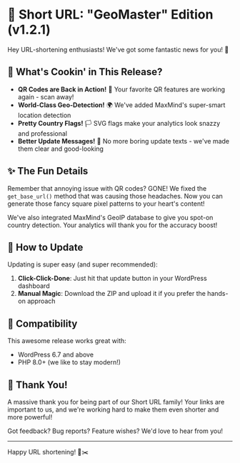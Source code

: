 # 🚀 Short URL: "GeoMaster" Edition (v1.2.1)

Hey URL-shortening enthusiasts! We've got some fantastic news for you! 🎉

## 🌟 What's Cookin' in This Release?

* **QR Codes are Back in Action!** 📱 Your favorite QR features are working again - scan away!
* **World-Class Geo-Detection!** 🌍 We've added MaxMind's super-smart location detection
* **Pretty Country Flags!** 🏳️ SVG flags make your analytics look snazzy and professional
* **Better Update Messages!** 📝 No more boring update texts - we've made them clear and good-looking

## ✨ The Fun Details

Remember that annoying issue with QR codes? GONE! We fixed the `get_base_url()` method that was causing those headaches. Now you can generate those fancy square pixel patterns to your heart's content!

We've also integrated MaxMind's GeoIP database to give you spot-on country detection. Your analytics will thank you for the accuracy boost!

## 🚀 How to Update

Updating is super easy (and super recommended):

1. **Click-Click-Done**: Just hit that update button in your WordPress dashboard
2. **Manual Magic**: Download the ZIP and upload it if you prefer the hands-on approach

## 🧪 Compatibility

This awesome release works great with:
* WordPress 6.7 and above
* PHP 8.0+ (we like to stay modern!)

## 💌 Thank You!

A massive thank you for being part of our Short URL family! Your links are important to us, and we're working hard to make them even shorter and more powerful! 

Got feedback? Bug reports? Feature wishes? We'd love to hear from you!

---

Happy URL shortening! 🔗✂️ 